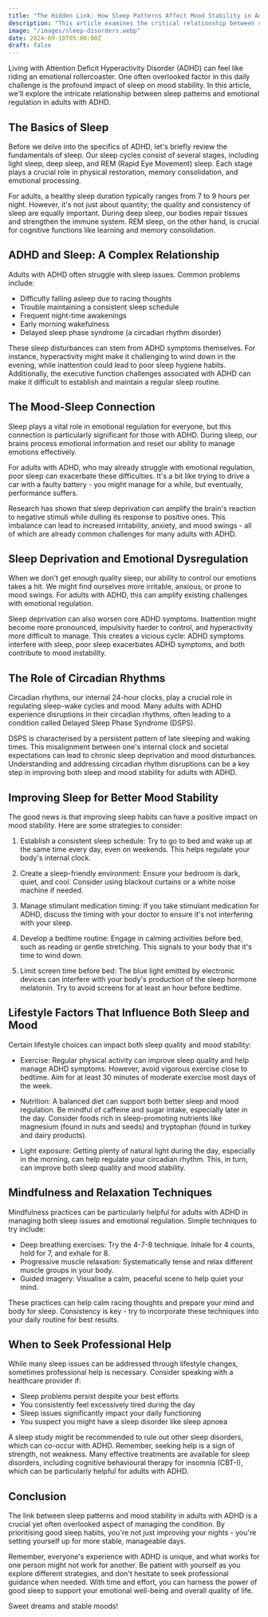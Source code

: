 ```yaml
---
title: "The Hidden Link: How Sleep Patterns Affect Mood Stability in Adults with ADHD"
description: "This article examines the critical relationship between sleep patterns and mood stability in adults with ADHD, explaining how sleep disturbances can amplify ADHD symptoms and emotional regulation challenges. It offers practical strategies for improving sleep quality, including advice on sleep hygiene, lifestyle adjustments, and mindfulness techniques, aimed at helping adults with ADHD achieve better emotional well-being and overall life quality."
image: "/images/sleep-disorders.webp"
date: 2024-09-10T05:00:00Z
draft: false
---
```


Living with Attention Deficit Hyperactivity Disorder (ADHD) can feel like riding an emotional rollercoaster. One often overlooked factor in this daily challenge is the profound impact of sleep on mood stability. In this article, we'll explore the intricate relationship between sleep patterns and emotional regulation in adults with ADHD.

## The Basics of Sleep

Before we delve into the specifics of ADHD, let's briefly review the fundamentals of sleep. Our sleep cycles consist of several stages, including light sleep, deep sleep, and REM (Rapid Eye Movement) sleep. Each stage plays a crucial role in physical restoration, memory consolidation, and emotional processing.

For adults, a healthy sleep duration typically ranges from 7 to 9 hours per night. However, it's not just about quantity; the quality and consistency of sleep are equally important. During deep sleep, our bodies repair tissues and strengthen the immune system. REM sleep, on the other hand, is crucial for cognitive functions like learning and memory consolidation.

## ADHD and Sleep: A Complex Relationship

Adults with ADHD often struggle with sleep issues. Common problems include:

- Difficulty falling asleep due to racing thoughts
- Trouble maintaining a consistent sleep schedule
- Frequent night-time awakenings
- Early morning wakefulness
- Delayed sleep phase syndrome (a circadian rhythm disorder)

These sleep disturbances can stem from ADHD symptoms themselves. For instance, hyperactivity might make it challenging to wind down in the evening, while inattention could lead to poor sleep hygiene habits. Additionally, the executive function challenges associated with ADHD can make it difficult to establish and maintain a regular sleep routine.

## The Mood-Sleep Connection

Sleep plays a vital role in emotional regulation for everyone, but this connection is particularly significant for those with ADHD. During sleep, our brains process emotional information and reset our ability to manage emotions effectively.

For adults with ADHD, who may already struggle with emotional regulation, poor sleep can exacerbate these difficulties. It's a bit like trying to drive a car with a faulty battery - you might manage for a while, but eventually, performance suffers.

Research has shown that sleep deprivation can amplify the brain's reaction to negative stimuli while dulling its response to positive ones. This imbalance can lead to increased irritability, anxiety, and mood swings - all of which are already common challenges for many adults with ADHD.

## Sleep Deprivation and Emotional Dysregulation

When we don't get enough quality sleep, our ability to control our emotions takes a hit. We might find ourselves more irritable, anxious, or prone to mood swings. For adults with ADHD, this can amplify existing challenges with emotional regulation.

Sleep deprivation can also worsen core ADHD symptoms. Inattention might become more pronounced, impulsivity harder to control, and hyperactivity more difficult to manage. This creates a vicious cycle: ADHD symptoms interfere with sleep, poor sleep exacerbates ADHD symptoms, and both contribute to mood instability.

## The Role of Circadian Rhythms

Circadian rhythms, our internal 24-hour clocks, play a crucial role in regulating sleep-wake cycles and mood. Many adults with ADHD experience disruptions in their circadian rhythms, often leading to a condition called Delayed Sleep Phase Syndrome (DSPS).

DSPS is characterised by a persistent pattern of late sleeping and waking times. This misalignment between one's internal clock and societal expectations can lead to chronic sleep deprivation and mood disturbances. Understanding and addressing circadian rhythm disruptions can be a key step in improving both sleep and mood stability for adults with ADHD.

## Improving Sleep for Better Mood Stability

The good news is that improving sleep habits can have a positive impact on mood stability. Here are some strategies to consider:

1. Establish a consistent sleep schedule: Try to go to bed and wake up at the same time every day, even on weekends. This helps regulate your body's internal clock.

2. Create a sleep-friendly environment: Ensure your bedroom is dark, quiet, and cool. Consider using blackout curtains or a white noise machine if needed.

3. Manage stimulant medication timing: If you take stimulant medication for ADHD, discuss the timing with your doctor to ensure it's not interfering with your sleep.

4. Develop a bedtime routine: Engage in calming activities before bed, such as reading or gentle stretching. This signals to your body that it's time to wind down.

5. Limit screen time before bed: The blue light emitted by electronic devices can interfere with your body's production of the sleep hormone melatonin. Try to avoid screens for at least an hour before bedtime.

## Lifestyle Factors That Influence Both Sleep and Mood

Certain lifestyle choices can impact both sleep quality and mood stability:

- Exercise: Regular physical activity can improve sleep quality and help manage ADHD symptoms. However, avoid vigorous exercise close to bedtime. Aim for at least 30 minutes of moderate exercise most days of the week.

- Nutrition: A balanced diet can support both better sleep and mood regulation. Be mindful of caffeine and sugar intake, especially later in the day. Consider foods rich in sleep-promoting nutrients like magnesium (found in nuts and seeds) and tryptophan (found in turkey and dairy products).

- Light exposure: Getting plenty of natural light during the day, especially in the morning, can help regulate your circadian rhythm. This, in turn, can improve both sleep quality and mood stability.

## Mindfulness and Relaxation Techniques

Mindfulness practices can be particularly helpful for adults with ADHD in managing both sleep issues and emotional regulation. Simple techniques to try include:

- Deep breathing exercises: Try the 4-7-8 technique. Inhale for 4 counts, hold for 7, and exhale for 8.
- Progressive muscle relaxation: Systematically tense and relax different muscle groups in your body.
- Guided imagery: Visualise a calm, peaceful scene to help quiet your mind.

These practices can help calm racing thoughts and prepare your mind and body for sleep. Consistency is key - try to incorporate these techniques into your daily routine for best results.

## When to Seek Professional Help

While many sleep issues can be addressed through lifestyle changes, sometimes professional help is necessary. Consider speaking with a healthcare provider if:

- Sleep problems persist despite your best efforts
- You consistently feel excessively tired during the day
- Sleep issues significantly impact your daily functioning
- You suspect you might have a sleep disorder like sleep apnoea

A sleep study might be recommended to rule out other sleep disorders, which can co-occur with ADHD. Remember, seeking help is a sign of strength, not weakness. Many effective treatments are available for sleep disorders, including cognitive behavioural therapy for insomnia (CBT-I), which can be particularly helpful for adults with ADHD.

## Conclusion

The link between sleep patterns and mood stability in adults with ADHD is a crucial yet often overlooked aspect of managing the condition. By prioritising good sleep habits, you're not just improving your nights - you're setting yourself up for more stable, manageable days.

Remember, everyone's experience with ADHD is unique, and what works for one person might not work for another. Be patient with yourself as you explore different strategies, and don't hesitate to seek professional guidance when needed. With time and effort, you can harness the power of good sleep to support your emotional well-being and overall quality of life.

Sweet dreams and stable moods!
